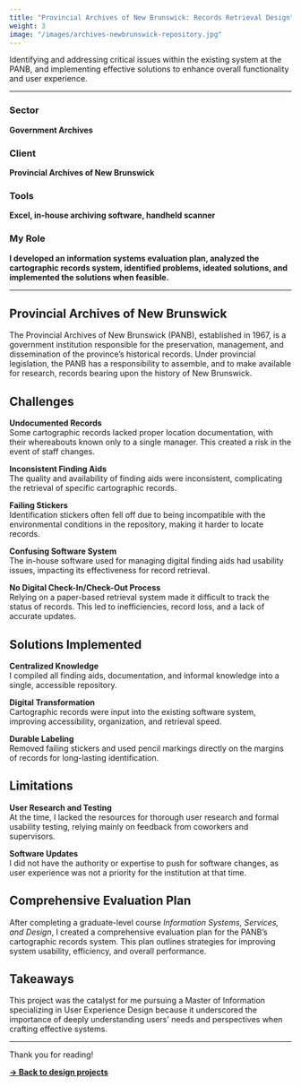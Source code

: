 ```yaml
---
title: "Provincial Archives of New Brunswick: Records Retrieval Design"
weight: 3
image: "/images/archives-newbrunswick-repository.jpg"
---
```


Identifying and addressing critical issues within the existing system at the PANB, and implementing effective solutions to enhance overall functionality and user experience.

---

### Sector  
**Government Archives**

### Client  
**Provincial Archives of New Brunswick**

### Tools  
**Excel, in-house archiving software, handheld scanner**

### My Role  
**I developed an information systems evaluation plan, analyzed the cartographic records system, identified problems, ideated solutions, and implemented the solutions when feasible.**

---

## Provincial Archives of New Brunswick

The Provincial Archives of New Brunswick (PANB), established in 1967, is a government institution responsible for the preservation, management, and dissemination of the province’s historical records. Under provincial legislation, the PANB has a responsibility to assemble, and to make available for research, records bearing upon the history of New Brunswick.

## Challenges

**Undocumented Records**  
Some cartographic records lacked proper location documentation, with their whereabouts known only to a single manager. This created a risk in the event of staff changes.

**Inconsistent Finding Aids**  
The quality and availability of finding aids were inconsistent, complicating the retrieval of specific cartographic records.

**Failing Stickers**  
Identification stickers often fell off due to being incompatible with the environmental conditions in the repository, making it harder to locate records.

**Confusing Software System**  
The in-house software used for managing digital finding aids had usability issues, impacting its effectiveness for record retrieval.

**No Digital Check-In/Check-Out Process**  
Relying on a paper-based retrieval system made it difficult to track the status of records. This led to inefficiencies, record loss, and a lack of accurate updates.

## Solutions Implemented

**Centralized Knowledge**  
I compiled all finding aids, documentation, and informal knowledge into a single, accessible repository.

**Digital Transformation**  
Cartographic records were input into the existing software system, improving accessibility, organization, and retrieval speed.

**Durable Labeling**  
Removed failing stickers and used pencil markings directly on the margins of records for long-lasting identification.

## Limitations

**User Research and Testing**  
At the time, I lacked the resources for thorough user research and formal usability testing, relying mainly on feedback from coworkers and supervisors.

**Software Updates**  
I did not have the authority or expertise to push for software changes, as user experience was not a priority for the institution at that time.

## Comprehensive Evaluation Plan
After completing a graduate-level course *Information Systems, Services, and Design*, I created a comprehensive evaluation plan for the PANB’s cartographic records system. This plan outlines strategies for improving system usability, efficiency, and overall performance.

## Takeaways
This project was the catalyst for me pursuing a Master of Information specializing in User Experience Design because it underscored the importance of deeply understanding users' needs and perspectives when crafting effective systems.

---

Thank you for reading! 

[**→ Back to design projects**](https://nadiamariyan.ca/design)
